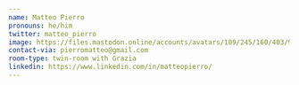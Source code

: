 ```yaml
---
name: Matteo Pierro
pronouns: he/him
twitter: matteo_pierro
image: https://files.mastodon.online/accounts/avatars/109/245/160/403/914/261/original/3bccde4b93c2360f.png
contact-via: pierromatteo@gmail.com
room-type: twin-room with Grazia
linkedin: https://www.linkedin.com/in/matteopierro/
---
```

